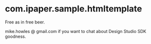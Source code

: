 com.ipaper.sample.htmltemplate
==============================

Free as in free beer.

mike.howles @ gmail.com if you want to chat about Design Studio SDK goodness.
